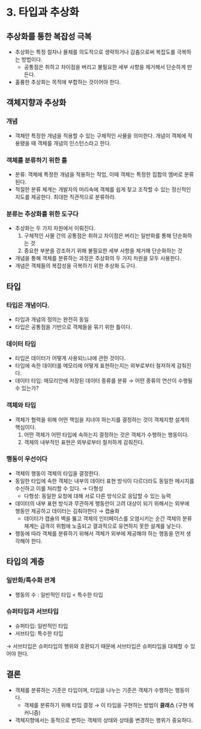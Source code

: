 # 3. 타입과 추상화

## 추상화를 통한 복잡성 극복

- 추상화는 특정 절차나 물체를 의도적으로 생략하거나 감춤으로써 복잡도를 극복하는 방법이다.
  - 공통점은 취하고 차이점을 버리고 불필요한 세부 사항을 제거해서 단순하게 만든다.
- 훌륭한 추상화는 목적에 부합하는 것이어야 한다.

## 객체지향과 추상화

### 개념

- 객체란 특정한 개념을 적용할 수 있는 구체적인 사물을 의미한다. 개념이 객체에 적용됐을 때 객체를 개념의 인스턴스라고 한다.

### 객체를 분류하기 위한 틀

- 분류: 객체에 특정한 개념을 적용하는 작업, 이때 객체는 특정한 집합의 멤버로 분류된다.
- 적절한 분류 체계는 개발자의 머리속에 객체를 쉽게 찾고 조작할 수 있는 정신적인 지도를 제공한다. 최대한 직관적으로 분류하라.

### 분류는 추상화를 위한 도구다

- 추상화는 두 가지 차원에서 이뤄진다.
  1. 구체적인 사물 간의 공통점은 취하고 차이점은 버리는 일반화를 통해 단순화하는 것
  2. 중요한 부분을 강조하기 위해 불필요한 세부 사항을 제거해 단순화하는 것
- 개념을 통해 객체를 분류하는 과정은 추상화의 두 가지 차원을 모두 사용한다.
- 개념은 객체들의 복잡성을 극복하기 위한 추상화 도구다.

## 타입

### 타입은 개념이다.

- 타입과 개념의 정의는 완전히 동일
- 타입은 공통점을 기반으로 객체들을 묶기 위한 틀이다.

### 데이터 타입

- 타입은 데이터가 어떻게 사용되느냐에 관한 것이다.
- 타입에 속한 데이터를 메모리에 어떻게 표현하는지는 외부로부터 철저하게 감춰진다.
- 데이터 타입: 메모리안에 저장된 데이터 종류를 분류 → 어떤 종류의 연산이 수행될 수 있는가?

### 객체와 타입

- 객체가 협력을 위해 어떤 책임을 지녀야 하는지를 결정하는 것이 객체지향 설계의 핵심이다.
  1. 어떤 객체가 어떤 타입에 속하는지 결정하는 것은 객체가 수행하는 행동이다.
  2. 객체의 내부적인 표현은 외부로부터 철저하게 감춰진다.

### 행동이 우선이다

- 객체의 행동이 객체의 타입을 결정한다.
- 동일한 타입에 속한 객체는 내부의 데이터 표현 방식이 다르더라도 동일한 메시지를 수신하고 이를 처리할 수 있다. → 다형성
  - 다형성: 동일한 요청에 대해 서로 다른 방식으로 응답할 수 있는 능력
- 데이터의 내부 표현 방식과 무관하게 행동만이 고려 대상이 되기 위해서는 외부에 행동만 제공하고 데이터는 김춰야한다 → 캡슐화
  - 데이터가 캡슐의 벽을 뚫고 객체의 인터페이스를 오염시키는 순간 객체의 분류 체계는 급격히 위험에 노출되고 결과적으로 유연하지 못한 설계를 낳는다.
- 행동에 따라 객체를 분류하기 위해서 객체가 외부에 제공해야 하는 행동을 먼저 생각해야 한다.

## 타입의 계층

### 일반화/특수화 관계

- 행동의 수 : 일반적인 타입 < 특수한 타입

### 슈퍼타입과 서브타입

- 슈퍼타입: 일반적인 타입
- 서브타입: 특수한 타입

→ 서브타입은 슈퍼타입의 행위와 호환되기 때문에 서브타입은 슈퍼타입을 대체할 수 있어야 한다.

## 결론

- 객체를 분류하는 기준은 타입이며, 타입을 나누는 기준은 객체가 수행하는 행동이다.
  - 객체를 분류하기 위해 타입 결정 → 이 타입을 구현하는 방법이 **클래스** (구현 메커니즘)
- 객체지향에서는 동적으로 변하는 객체의 상태와 상태를 변경하는 행위가 중요하다.
